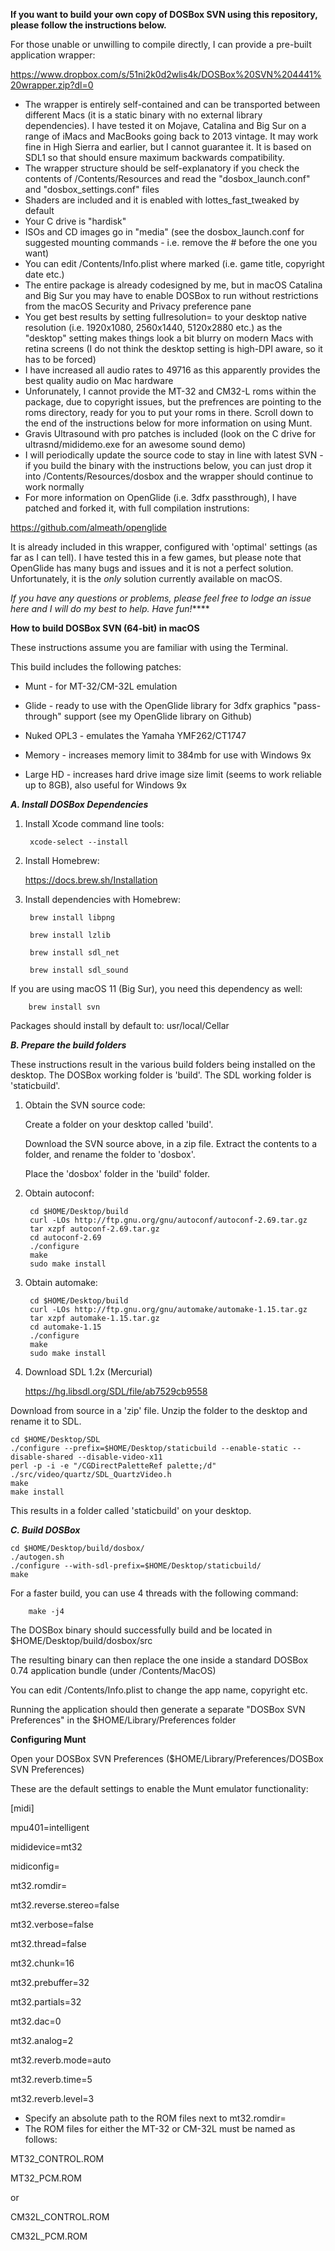 **If you want to build your own copy of DOSBox SVN using this repository, please follow the instructions below.**

For those unable or unwilling to compile directly, I can provide a pre-built application wrapper:

https://www.dropbox.com/s/51ni2k0d2wlis4k/DOSBox%20SVN%204441%20wrapper.zip?dl=0

- The wrapper is entirely self-contained and can be transported between different Macs (it is a static binary with no external library dependencies). I have tested it on Mojave, Catalina and Big Sur on a range of iMacs and MacBooks going back to 2013 vintage. It may work fine in High Sierra and earlier, but I cannot guarantee it. It is based on SDL1 so that should ensure maximum backwards compatibility.
- The wrapper structure should be self-explanatory if you check the contents of /Contents/Resources and read the "dosbox_launch.conf" and "dosbox_settings.conf" files
- Shaders are included and it is enabled with lottes_fast_tweaked by default
- Your C drive is "hardisk"
- ISOs and CD images go in "media" (see the dosbox_launch.conf for suggested mounting commands - i.e. remove the # before the one you want)
- You can edit /Contents/Info.plist where marked (i.e. game title, copyright date etc.)
- The entire package is already codesigned by me, but in macOS Catalina and Big Sur you may have to enable DOSBox to run without restrictions from the macOS Security and Privacy preference pane
- You get best results by setting fullresolution= to your desktop native resolution (i.e. 1920x1080, 2560x1440, 5120x2880 etc.) as the "desktop" setting makes things look a bit blurry on modern Macs with retina screens (I do not think the desktop setting is high-DPI aware, so it has to be forced)
- I have increased all audio rates to 49716 as this apparently provides the best quality audio on Mac hardware
- Unforunately, I cannot provide the MT-32 and CM32-L roms within the package, due to copyright issues, but the prefrences are pointing to the roms directory, ready for you to put your roms in there. Scroll down to the end of the instructions below for more information on using Munt.
- Gravis Ultrasound with pro patches is included (look on the C drive for ultrasnd/mididemo.exe for an awesome sound demo)
- I will periodically update the source code to stay in line with latest SVN - if you build the binary with the instructions below, you can just drop it into /Contents/Resources/dosbox and the wrapper should continue to work normally
- For more information on OpenGlide (i.e. 3dfx passthrough), I have patched and forked it, with full compilation instrutions:

https://github.com/almeath/openglide

It is already included in this wrapper, configured with 'optimal' settings (as far as I can tell). I have tested this in a few games, but please note that OpenGlide has many bugs and issues and it is not a perfect solution. Unfortunately, it is the _only_ solution currently available on macOS.

_If you have any questions or problems, please feel free to lodge an issue here and I will do my best to help. Have fun!_****



**How to build DOSBox SVN (64-bit) in macOS**

These instructions assume you are familiar with using the Terminal.

This build includes the following patches:

- Munt - for MT-32/CM-32L emulation
	
- Glide - ready to use with the OpenGlide library for 3dfx graphics "pass-through" support (see my OpenGlide library on Github)
	
- Nuked OPL3 - emulates the Yamaha YMF262/CT1747
	
- Memory - increases memory limit to 384mb for use with Windows 9x
	
- Large HD - increases hard drive image size limit (seems to work reliable up to 8GB), also useful for Windows 9x

_**A. Install DOSBox Dependencies**_

1. Install Xcode command line tools:

		xcode-select --install

2. Install Homebrew:

	https://docs.brew.sh/Installation

3. Install dependencies with Homebrew:

		brew install libpng

		brew install lzlib

		brew install sdl_net

		brew install sdl_sound
	
If you are using macOS 11 (Big Sur), you need this dependency as well:	

		brew install svn

Packages should install by default to: usr/local/Cellar

_**B. Prepare the build folders**_

These instructions result in the various build folders being installed on the desktop. The DOSBox working folder is 'build'. The SDL working folder is 'staticbuild'.

1. Obtain the SVN source code:

	Create a folder on your desktop called 'build'.

	Download the SVN source above, in a zip file. Extract the contents to a folder, and rename the folder to 'dosbox'.

	Place the 'dosbox' folder in the 'build' folder.

2. Obtain autoconf:

		cd $HOME/Desktop/build
		curl -LOs http://ftp.gnu.org/gnu/autoconf/autoconf-2.69.tar.gz
		tar xzpf autoconf-2.69.tar.gz
		cd autoconf-2.69
		./configure
		make
		sudo make install

3. Obtain automake:

		cd $HOME/Desktop/build
		curl -LOs http://ftp.gnu.org/gnu/automake/automake-1.15.tar.gz
		tar xzpf automake-1.15.tar.gz
		cd automake-1.15
		./configure
		make
		sudo make install

4. Download SDL 1.2x (Mercurial)

	https://hg.libsdl.org/SDL/file/ab7529cb9558

Download from source in a 'zip' file. Unzip the folder to the desktop and rename it to SDL.

	cd $HOME/Desktop/SDL
	./configure --prefix=$HOME/Desktop/staticbuild --enable-static --disable-shared --disable-video-x11
	perl -p -i -e "/CGDirectPaletteRef palette;/d" ./src/video/quartz/SDL_QuartzVideo.h
	make
	make install

This results in a folder called 'staticbuild' on your desktop.

_**C. Build DOSBox**_

	cd $HOME/Desktop/build/dosbox/
	./autogen.sh
	./configure --with-sdl-prefix=$HOME/Desktop/staticbuild/
	make 

For a faster build, you can use 4 threads with the following command:

		make -j4

The DOSBox binary should successfully build and be located in $HOME/Desktop/build/dosbox/src

The resulting binary can then replace the one inside a standard DOSBox 0.74 application bundle (under /Contents/MacOS)

You can edit /Contents/Info.plist to change the app name, copyright etc.

Running the application should then generate a separate "DOSBox SVN Preferences" in the $HOME/Library/Preferences folder

**Configuring Munt**

Open your DOSBox SVN Preferences ($HOME/Library/Preferences/DOSBox SVN Preferences)

These are the default settings to enable the Munt emulator functionality:

[midi]

mpu401=intelligent

mididevice=mt32

midiconfig=

mt32.romdir=

mt32.reverse.stereo=false

mt32.verbose=false

mt32.thread=false

mt32.chunk=16

mt32.prebuffer=32

mt32.partials=32

mt32.dac=0

mt32.analog=2

mt32.reverb.mode=auto

mt32.reverb.time=5

mt32.reverb.level=3

- Specify an absolute path to the ROM files next to mt32.romdir=
- The ROM files for either the MT-32 or CM-32L must be named as follows:

MT32_CONTROL.ROM

MT32_PCM.ROM

or

CM32L_CONTROL.ROM

CM32L_PCM.ROM
